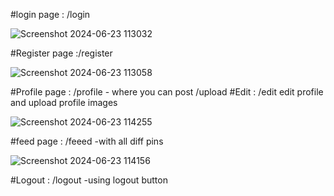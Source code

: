 #login page  : /login

![Screenshot 2024-06-23 113032](https://github.com/Tomesh-sahu23/pinterest-clone/assets/162362296/04afca9f-a3b1-48df-9670-7a83f8908466)

#Register page :/register


![Screenshot 2024-06-23 113058](https://github.com/Tomesh-sahu23/pinterest-clone/assets/162362296/c611dd33-bb98-4399-8330-f39b3817641d)


#Profile page : /profile - where you can post /upload
#Edit : /edit edit profile and upload profile images

![Screenshot 2024-06-23 114255](https://github.com/Tomesh-sahu23/pinterest-clone/assets/162362296/102d3c6e-b675-44c4-8226-d2ac0764da65)

#feed page : /feeed -with all diff pins

![Screenshot 2024-06-23 114156](https://github.com/Tomesh-sahu23/pinterest-clone/assets/162362296/e09ee8bf-69ad-428f-94fe-36aaf315c907)

#Logout : /logout -using logout button



